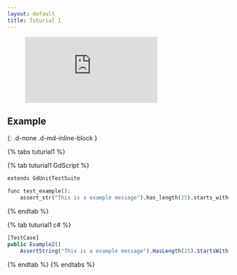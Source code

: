 ```yaml
---
layout: default
title: Tuturial 1
---
```



<figure class="video_container">
  <iframe src="https://www.youtube.com/embed/dy59OLSecrI" frameborder="0" allowfullscreen="true"> </iframe>
</figure>

## Example
{: .d-none .d-md-inline-block }

{% tabs tuturial1 %}

{% tab tuturial1 GdScript %}
``` python
extends GdUnitTestSuite

func test_example():
	assert_str("This is a example message").has_length(25).starts_with("This is a ex")
```
{% endtab %}

{% tab tuturial1 c# %}
```javascript
[TestCase]
public Example2()
	AssertString("This is a example message").HasLength(25).StartsWith("This is a ex");

```
{% endtab %}
{% endtabs %}